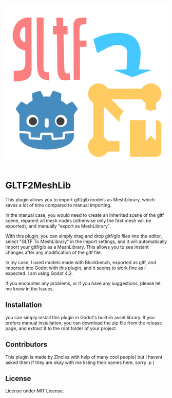 ![GLTF2MeshLib](addons/gltf2meshlib/gltf2meshlib.svg)

# GLTF2MeshLib

This plugin allows you to import gltf/glb models as MeshLibrary, which saves a lot of time compared to manual importing.

In the manual case, you would need to create an inherited scene of the gltf scene, reparent all mesh nodes (otherwise only the first mesh will be exported), and manually "export as MeshLibrary".

With this plugin, you can simply drag and drop gltf/glb files into the editor, select "GLTF To MeshLibrary" in the import settings, and it will automatically import your gltf/glb as a MeshLibrary. This allows you to see instant changes after any modification of the gltf file.

In my case, I used models made with Blockbench, exported as gltf, and imported into Godot with this plugin, and it seems to work fine as I expected. I am using Godot 4.3.

If you encounter any problems, or if you have any suggestions, please let me know in the Issues.

## Installation

you can simply install this plugin in Godot's built-in asset library.
If you prefers manual installation, you can download the zip file from the release page, and extract it to the root folder of your project.

## Contributors

This plugin is made by Zincles with help of many cool people( but I havent asked them if they are okay with me listing their names here, sorry :p )

## License

License under MIT License.

